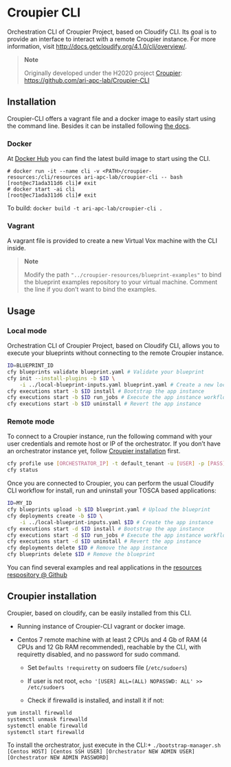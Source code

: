 # Croupier CLI

Orchestration CLI of Croupier Project, based on Cloudify CLI. Its goal is to provide an interface to interact with a remote Croupier instance. For more information, visit <http://docs.getcloudify.org/4.1.0/cli/overview/>.

> **Note**
>
> Originally developed under the H2020 project [Croupier](http://www.croupier.eu/): <https://github.com/ari-apc-lab/Croupier-CLI>

## Installation

Croupier-CLI offers a vagrant file and a docker image to easily start using the command line. Besides it can be installed following [the docs](http://docs.getcloudify.org/4.1.0/installation/from-packages/).

### Docker

At [Docker Hub](https://hub.docker.com/r/croupier/msoorchestrator-cli/) you can find the latest build image to start using the CLI.

```console
# docker run -it --name cli -v <PATH>/croupier-resources:/cli/resources ari-apc-lab/croupier-cli -- bash
[root@ec71ada311d6 cli]# exit
# docker start -ai cli
[root@ec71ada311d6 cli]# exit
```

To build: `docker build -t ari-apc-lab/croupier-cli .`

### Vagrant

A vagrant file is provided to create a new Virtual Vox machine with the CLI inside.

> **Note**
>
> Modify the path `"../croupier-resources/blueprint-examples"` to bind the blueprint examples repository to your virtual machine. Comment the line if you don’t want to bind the examples.

## Usage

### Local mode

Orchestration CLI of Croupier Project, based on Cloudify CLI, allows you to execute your blueprints without connecting to the remote Croupier instance.

```bash
ID=BLUEPRINT_ID
cfy blueprints validate blueprint.yaml # Validate your blueprint
cfy init --install-plugins -b $ID \
    -i ../local-blueprint-inputs.yaml blueprint.yaml # Create a new local app instance
cfy executions start -b $ID install # Bootstrap the app instance
cfy executions start -b $ID run_jobs # Execute the app instance workflow
cfy executions start -b $ID uninstall # Revert the app instance
```

### Remote mode

To connect to a Croupier instance, run the following command with your user credentials and remote host or IP of the orchestrator. If you don’t have an orchestrator instance yet, follow [Croupier installation](#croupier-installation) first.

```bash
cfy profile use [ORCHESTRATOR_IP] -t default_tenant -u [USER] -p [PASS]
cfy status
```

Once you are connected to Croupier, you can perform the usual Cloudify CLI workflow for install, run and uninstall your TOSCA based applications:

```bash
ID=MY_ID
cfy blueprints upload -b $ID blueprint.yaml # Upload the blueprint
cfy deployments create -b $ID \
    -i ../local-blueprint-inputs.yaml $ID # Create the app instance
cfy executions start -d $ID install # Bootstrap the app instance
cfy executions start -d $ID run_jobs # Execute the app instance workflow
cfy executions start -d $ID uninstall # Revert the app instance
cfy deployments delete $ID # Remove the app instance
cfy blueprints delete $ID # Remove the blueprint
```

You can find several examples and real applications in the [resources respository @ Github](https://github.com/ari-apc-lab/croupier-resources)

## Croupier installation

Croupier, based on cloudify, can be easily installed from this CLI.

- Running instance of Croupier-CLI vagrant or docker image.

- Centos 7 remote machine with at least 2 CPUs and 4 Gb of RAM (4 CPUs and 12 Gb RAM recommended), reachable by the CLI, with requiretty disabled, and no password for sudo command.

  - Set `Defaults !requiretty` on sudoers file (`/etc/sudoers`)

  - If user is not root, `echo '[USER] ALL=(ALL) NOPASSWD: ALL' >> /etc/sudoers`

  - Check if firewalld is installed, and install it if not:

```bash
yum install firewalld
systemctl unmask firewalld
systemctl enable firewalld
systemctl start firewalld
```

To install the orchestrator, just execute in the CLI:+ `./bootstrap-manager.sh [Centos HOST] [Centos SSH USER] [Orchestrator NEW ADMIN USER] [Orchestrator NEW ADMIN PASSWORD]`
